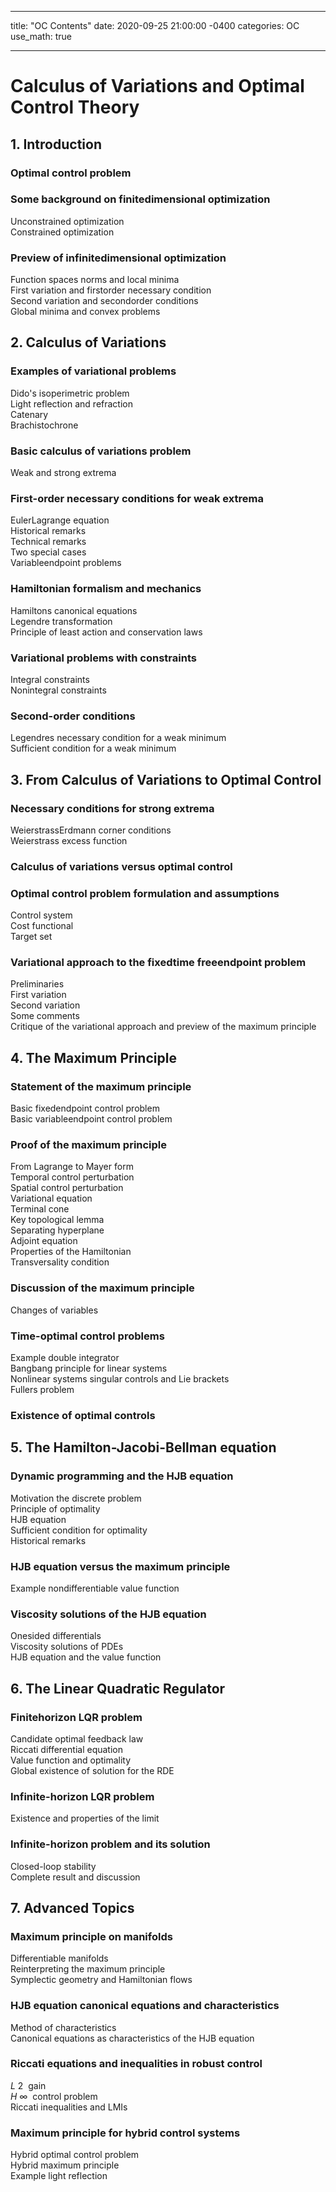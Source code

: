  ---
title: "OC Contents"
date: 2020-09-25 21:00:00 -0400
categories: OC
use_math: true

---
# Calculus of Variations and Optimal Control Theory

## 1. Introduction 
 ### Optimal control problem                                    
 ### Some background on finitedimensional optimization                    
 Unconstrained optimization                              
 Constrained optimization                               
 ### Preview of infinitedimensional optimization                         
 Function spaces norms and local minima                      
 First variation and firstorder necessary condition                  
 Second variation and secondorder conditions                    
 Global minima and convex problems                         
                             
## 2. Calculus of Variations 
 ### Examples of variational problems                               
 Dido's isoperimetric problem                             
 Light reflection and refraction                             
 Catenary                                        
 Brachistochrone                                    
 ### Basic calculus of variations problem                             
 Weak and strong extrema                               
 ### First-order necessary conditions for weak extrema                      
 EulerLagrange equation                                
 Historical remarks                                   
 Technical remarks                                   
 Two special cases                                    
 Variableendpoint problems                              
 ### Hamiltonian formalism and mechanics                            
 Hamiltons canonical equations                            
 Legendre transformation                                
 Principle of least action and conservation laws                   
 ### Variational problems with constraints                            
 Integral constraints                                   
 Nonintegral constraints                                
 ### Second-order conditions                                    
 Legendres necessary condition for a weak minimum                
 Sufficient condition for a weak minimum                       
 
## 3. From Calculus of Variations to Optimal Control 
 ### Necessary conditions for strong extrema                           
 WeierstrassErdmann corner conditions                       
 Weierstrass excess function                              
 ### Calculus of variations versus optimal control                         
 ### Optimal control problem formulation and assumptions                   
 Control system                                     
 Cost functional                                     
 Target set                                        
 ### Variational approach to the fixedtime freeendpoint problem               
 Preliminaries                                      
 First variation                                     
 Second variation                                    
 Some comments                                    
 Critique of the variational approach and preview of the maximum principle   
                             
 
 ## 4. The Maximum Principle 
 ### Statement of the maximum principle                            
 Basic fixedendpoint control problem                         
 Basic variableendpoint control problem                       
 ### Proof of the maximum principle                                
 From Lagrange to Mayer form                            
 Temporal control perturbation                            
 Spatial control perturbation                              
 Variational equation                                  
 Terminal cone                                      
 Key topological lemma                                 
 Separating hyperplane                                 
 Adjoint equation                                    
 Properties of the Hamiltonian                             
 Transversality condition                                
 ### Discussion of the maximum principle                            
 Changes of variables                                  
 ### Time-optimal control problems                                
 Example double integrator                              
 Bangbang principle for linear systems                        
 Nonlinear systems singular controls and Lie brackets               
 Fullers problem                                    
 ### Existence of optimal controls                                 
                             
 
 ## 5. The Hamilton-Jacobi-Bellman equation 
 ### Dynamic programming and the HJB equation                        
 Motivation the discrete problem                           
 Principle of optimality                                 
 HJB equation                                      
 Sufficient condition for optimality                          
 Historical remarks                                   
 ### HJB equation versus the maximum principle                        
 Example nondifferentiable value function                      
 ### Viscosity solutions of the HJB equation                           
 Onesided differentials                                 
 Viscosity solutions of PDEs                              
 HJB equation and the value function                         

 
 ## 6. The Linear Quadratic Regulator 
 ### Finitehorizon LQR problem                                  
 Candidate optimal feedback law                           
 Riccati differential equation                              
 Value function and optimality                             
 Global existence of solution for the RDE                       
 ### Infinite-horizon LQR problem                                 
 Existence and properties of the limit                         
 ### Infinite-horizon problem and its solution                       
 Closed-loop stability                                  
 Complete result and discussion                            

 
 ## 7. Advanced Topics 
 ### Maximum principle on manifolds                               
 Differentiable manifolds                                
 Reinterpreting the maximum principle                       
 Symplectic geometry and Hamiltonian flows                     
 ### HJB equation canonical equations and characteristics                   
 Method of characteristics                               
 Canonical equations as characteristics of the HJB equation            
 ### Riccati equations and inequalities in robust control                     
 $L~2~$ gain                                         
 $H~{\infty}~$ control problem                                  
 Riccati inequalities and LMIs                             
 ### Maximum principle for hybrid control systems                        
 Hybrid optimal control problem                            
 Hybrid maximum principle                              
 Example light reflection                                
    
